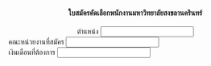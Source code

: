 <!DOCTYPE html>
<html>
  <head>
    <meta charset="utf-8">
    <title>PSU Application Forms</title>
  </head>
  <body>
    <div align="center">
    <h4>ใบสมัครคัดเลือกพนักงานมหาวิทยาลัยสงขลานครินทร์</h4>
  </div>
  <from action="#"method="post">
    <div align="center">
      <lable for="txtposition">ตำแหน่ง</label>
        <input type="text" name="txtposition"/><br />
      </div>
      <div>
         <lable for="txtorg">คณะหน่วยงานที่สมัคร</label>
            <input type="text" name="txtorg"/><br />
            <lable for="txtsalary">เงินเดือนที่ต้องการ</label>
              <input type="text" name="txtsalary"/>
      </div>
</form>
  </body>
</html>
